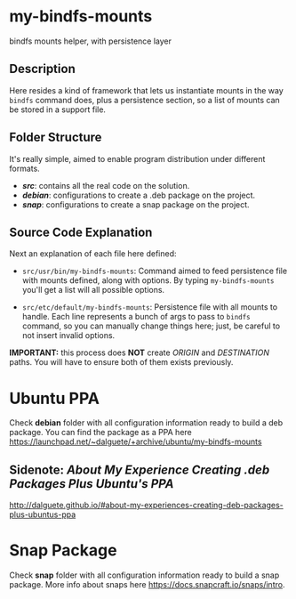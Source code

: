 # my-bindfs-mounts

bindfs mounts helper, with persistence layer

## Description

Here resides a kind of framework that lets us instantiate mounts in the way `bindfs` command does, plus a persistence section, so a list of mounts can be stored in a support file.

## Folder Structure

It's really simple, aimed to enable program distribution under different formats. 

- ***src***: contains all the real code on the solution.
- ***debian***: configurations to create a .deb package on the project.
- ***snap***: configurations to create a snap package on the project.

## Source Code Explanation

Next an explanation of each file here defined:

* `src/usr/bin/my-bindfs-mounts`: Command aimed to feed persistence file with mounts defined, along with options. By typing `my-bindfs-mounts` you'll get a list will all possible options.

* `src/etc/default/my-bindfs-mounts`: Persistence file with all mounts to handle. Each line represents a bunch of args to pass to `bindfs` command, so you can manually change things here; just, be careful to not insert invalid options.

**IMPORTANT:** this process does **NOT** create *ORIGIN* and *DESTINATION* paths. You will have to ensure both of them exists previously.

# Ubuntu PPA

Check **debian** folder with all configuration information ready to build a deb package. You can find the package as a PPA here https://launchpad.net/~dalguete/+archive/ubuntu/my-bindfs-mounts

## Sidenote: *About My Experience Creating .deb Packages Plus Ubuntu's PPA*
 
 http://dalguete.github.io/#about-my-experiences-creating-deb-packages-plus-ubuntus-ppa

# Snap Package

Check **snap** folder with all configuration information ready to build a snap package. More info about snaps here https://docs.snapcraft.io/snaps/intro.
